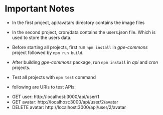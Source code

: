# Important Notes # 
- In the first project, api/avatars directory contains the image files
- In the second project, cron/data contains the users.json file. Which is used to store the users data.
- Before starting all projects, first run `npm install` in *gpe-commons* project followed by `npm run build`.
- After building *gpe-commons* package, run `npm install` in *api* and *cron* projects.

- Test all projects with `npm test` command

* following are URIs to test APIs:
- GET user: http://localhost:3000/api/user/1
- GET avatar: http://localhost:3000/api/user/2/avatar
- DELETE avatar: http://localhost:3000/api/user/2/avatar